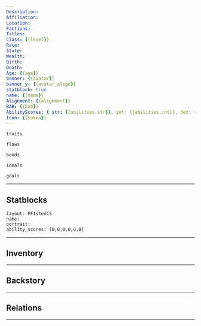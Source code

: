 ```yaml
---
Description: 
Affiliation: 
Location: 
Factions: 
Titles: 
Class: {{level}}
Race: 
State: 
Wealth: 
Birth: 
Death: 
Age: {{age}}
banner: {{avatar}}
banner_y: {{avatar_align}}
statblock: true
name: {{name}}
Alignment: {{alignment}}
BAB: {{bab}}
AbilityScores: { str: {{abilities.str}}, int: {{abilities.int}}, dex: {{abilities.dex}}, con: {{abilities.con }}, char: {{abilities.cha}} }
Icon: {{token}}
---
```


```ad-Tr
traits
```

```ad-fw
flaws
```

```ad-Bd
bonds
```

```ad-idl
ideals
```

```ad-goals
goals
```

--- 
## Statblocks

```statblock
layout: PF1stedCS
name: 
portrait: 
ability_scores: [0,0,0,0,0,0]
```

___
## Inventory

---
## Backstory


___
## Relations


---
